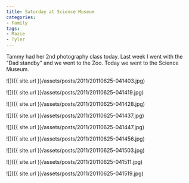 ```yaml
---
title: Saturday at Science Museum
categories:
- Family
tags:
- Mazie
- Tyler
---
```


Tammy had her 2nd photography class today. Last week I went with the "Dad standby" and we went to the Zoo. Today we went to the Science Museum.



  
   ![]({{ site.url }}/assets/posts/2011/20110625-041403.jpg)
  

  
   ![]({{ site.url }}/assets/posts/2011/20110625-041419.jpg)
  

  
   ![]({{ site.url }}/assets/posts/2011/20110625-041428.jpg)
  

  
   ![]({{ site.url }}/assets/posts/2011/20110625-041437.jpg)
  

  
   ![]({{ site.url }}/assets/posts/2011/20110625-041447.jpg)
  

  
   ![]({{ site.url }}/assets/posts/2011/20110625-041456.jpg)
  

  
   ![]({{ site.url }}/assets/posts/2011/20110625-041503.jpg)
  

  
   ![]({{ site.url }}/assets/posts/2011/20110625-041511.jpg)
  

  
   ![]({{ site.url }}/assets/posts/2011/20110625-041519.jpg)
  


